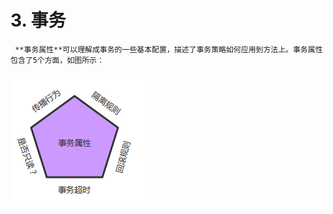 # 3. 事务

     **事务属性**可以理解成事务的一些基本配置，描述了事务策略如何应用到方法上。事务属性包含了5个方面，如图所示：

![](../../.gitbook/assets/image%20%2889%29.png)

